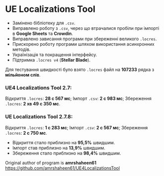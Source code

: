 # UE Localizations Tool

- Замінено бібліотеку для `.csv`.
- Виправлено роботу з `.csv`, через що втрачалися пробіли при імпорті в **Google Sheets** та **Crowdin**.
- Виправлено зависання програми при збереженні великого `.locres`.
- Прискорено роботу програми шляхом використання асинхронних методів.
- Українізація та покращення інтерфейсу.
- Підтримка `.locres v4` (**Stellar Blade**).

Для тестування швидкості було взято `.locres` файл на **107233** рядка з **мільйоном слів**.
### UE4 Localizations Tool 2.7:
Відкриття `.locres`: **28 с 567 мс**; Імпорт `.csv`: **2 с 983 мс**; Збереження `.locres`: **2 хв 49 с 350 мс**.
### UE Localizations Tool 2.7.8:
Відкриття `.locres`: **1 с 283 мс**; Імпорт `.csv`: **2 с 567 мс**; Збереження `.locres`: **2 с 750 мс**.

- Відкриття стало приблизно на **95,5%** швидшим.
- Імпорт став приблизно на **13,9%** швидшим.
- Збереження стало приблизно на **98,4%** швидшим.


Original author of program is **amrshaheen61**
https://github.com/amrshaheen61/UE4LocalizationsTool
